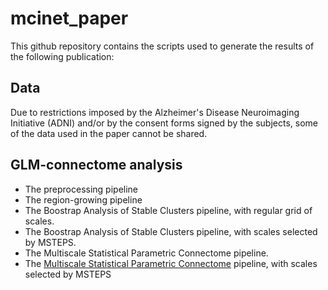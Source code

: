 # mcinet_paper

This github repository contains the scripts used to generate the results of the following publication:

## Data

Due to restrictions imposed by the Alzheimer's Disease Neuroimaging Initiative (ADNI) and/or by the consent forms signed by the subjects, some of the data used in the paper cannot be shared.

## GLM-connectome analysis
- The preprocessing pipeline
- The region-growing pipeline
- The Boostrap Analysis of Stable Clusters pipeline, with regular grid of scales.
- The Boostrap Analysis of Stable Clusters pipeline, with scales selected by MSTEPS.
- The Multiscale Statistical Parametric Connectome pipeline.
- The [Multiscale Statistical Parametric Connectome](https://github.com/SIMEXP/Projects/blob/master/mcinet/mcinet_pipeline_MSPC_MSTEPS.m) pipeline, with scales selected by MSTEPS




